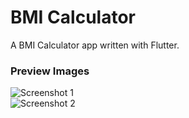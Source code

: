# BMI Calculator

A BMI Calculator app written with Flutter.


### Preview Images
![Screenshot 1](https://github.com/marihere/bmi_calculator/blob/master/images/screenshot_1.jpg?raw=true)
<br>
![Screenshot 2](https://github.com/marihere/bmi_calculator/blob/master/images/screenshot_2.jpg?raw=true)